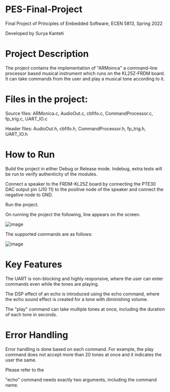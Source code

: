 # PES-Final-Project

Final Project of Principles of Embedded Software, ECEN 5813, Spring 2022

Developed by Surya Kanteti

# Project Description
The project contains the implementation of "ARMoinca" a command-line processor based musical instrument which runs on the KL25Z-FRDM board. It can take commands from the user and play a musical tone according to it.

# Files in the project:
Source files: ARMonica.c, AudioOut.c, cbfifo.c, CommandProcessor.c, fp_trig.c, UART_IO.c

Header files: AudioOut.h, cbfifo.h, CommandProcessor.h, fp_trig.h, UART_IO.h

# How to Run

Build the project in either Debug or Release mode. Indebug, extra tests will be run to verify authenticity of the modules.

Connect a speaker to the FRDM-KL25Z board by connecting the PTE30 DAC output pin (J10 11) to the positive node of the speaker and connect the negative node to GND.

Run the project.

On running the project the following, line appears on the screen.

![image](https://user-images.githubusercontent.com/81984166/166408324-7e3a9f34-e9d4-4146-9be3-1530b3ad1599.png)

The supported commands are as follows:

![image](https://user-images.githubusercontent.com/81984166/166408369-b79f30d2-29a6-4296-becf-88922a018938.png)

# Key Features

The UART is non-blocking and highly responsive, where the user can enter commands even while the tones are playing.

The DSP effect of an echo is introduced using the echo command, where the echo sound effect is created for a tone with diminishing volume.

The "play" command can take multiple tones at once, including the duration of each tone in seconds.

# Error Handling

Error handling is done based on each command. For example, the play command does not accept more than 20 tones at once and it indicates the user the same.

Please refer to the 

"echo" command needs exactly two arguments, including the command name.
